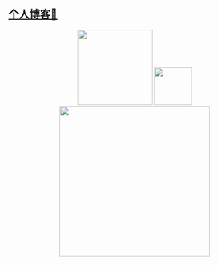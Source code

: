 ## [个人博客🔗](https://wizard23333.github.io/)
<div align="center">
  <img src="https://github-readme-stats.vercel.app/api?username=Wizard23333&show_icons=true&theme=vue&hide=prs,issues" height= 150/>
  <img src="https://visitor-badge.laobi.icu/badge?page_id=Wizard23333" height= 75/> 
</div>
  
<div align="center">
  <img src="https://github-readme-activity-graph.cyclic.app/graph?username=Wizard23333&theme=github-light&hide_title=true" height= 300 align="center"/>
</div>




<!--
![Top Langs](https://github-readme-stats.vercel.app/api/top-langs/?username=Wizard23333&layout=compact)
-->

<!--
**Wizard23333/Wizard23333** is a ✨ _special_ ✨ repository because its `README.md` (this file) appears on your GitHub profile.

Here are some ideas to get you started:

- 🔭 I’m currently working on ...
- 🌱 I’m currently learning ...
- 👯 I’m looking to collaborate on ...
- 🤔 I’m looking for help with ...
- 💬 Ask me about ...
- 📫 How to reach me: ...
- 😄 Pronouns: ...
- ⚡ Fun fact: ...
-->
